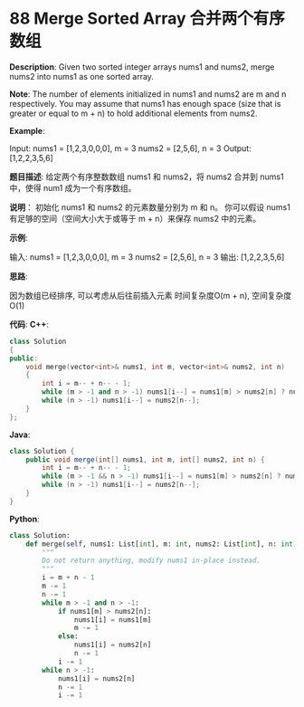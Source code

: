 # 88 Merge Sorted Array 合并两个有序数组

__Description__:
Given two sorted integer arrays nums1 and nums2, merge nums2 into nums1 as one sorted array.

__Note__:
The number of elements initialized in nums1 and nums2 are m and n respectively.
You may assume that nums1 has enough space (size that is greater or equal to m + n) to hold additional elements from nums2.

__Example__:

Input:
nums1 = [1,2,3,0,0,0], m = 3
nums2 = [2,5,6],       n = 3
Output: [1,2,2,3,5,6]

__题目描述__:
给定两个有序整数数组 nums1 和 nums2，将 nums2 合并到 nums1 中，使得 num1 成为一个有序数组。

__说明__：
初始化 nums1 和 nums2 的元素数量分别为 m 和 n。
你可以假设 nums1 有足够的空间（空间大小大于或等于 m + n）来保存 nums2 中的元素。

__示例__:

输入:
nums1 = [1,2,3,0,0,0], m = 3
nums2 = [2,5,6],       n = 3
输出: [1,2,2,3,5,6]

__思路__:

因为数组已经排序, 可以考虑从后往前插入元素
时间复杂度O(m + n), 空间复杂度O(1)

__代码__:
__C++__:

```C++
class Solution 
{
public:
    void merge(vector<int>& nums1, int m, vector<int>& nums2, int n) 
    {
        int i = m-- + n-- - 1;
        while (m > -1 and n > -1) nums1[i--] = nums1[m] > nums2[n] ? nums1[m--] : nums2[n--];
        while (n > -1) nums1[i--] = nums2[n--];
    }
};
```

__Java__:

```Java
class Solution {
    public void merge(int[] nums1, int m, int[] nums2, int n) {
        int i = m-- + n-- - 1;
        while (m > -1 && n > -1) nums1[i--] = nums1[m] > nums2[n] ? nums1[m--] : nums2[n--];
        while (n > -1) nums1[i--] = nums2[n--];
    }
}
```

__Python__:

```Python
class Solution:
    def merge(self, nums1: List[int], m: int, nums2: List[int], n: int) -> None:
        """
        Do not return anything, modify nums1 in-place instead.
        """
        i = m + n - 1
        m -= 1
        n -= 1
        while m > -1 and n > -1:
            if nums1[m] > nums2[n]:
                nums1[i] = nums1[m]
                m -= 1
            else:
                nums1[i] = nums2[n]
                n -= 1
            i -= 1
        while n > -1:
            nums1[i] = nums2[n]
            n -= 1
            i -= 1
```
